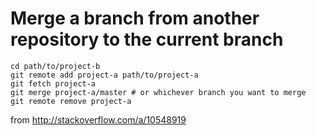 # Merge a branch from another repository to the current branch
```
cd path/to/project-b
git remote add project-a path/to/project-a
git fetch project-a
git merge project-a/master # or whichever branch you want to merge
git remote remove project-a
```
from http://stackoverflow.com/a/10548919